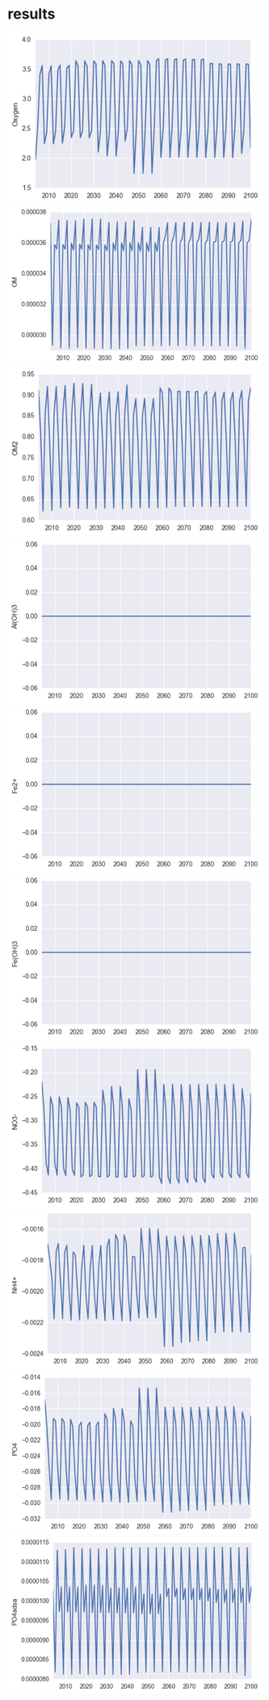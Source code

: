 
# results

![](figures/sedOxygen.png) 
![](figures/sedOM.png) 
![](figures/sedOM2.png) 
![](figures/sedAl(OH)3.png)
![](figures/sedFe2+.png)
![](figures/sedFe(OH)3.png) 
![](figures/sedNO3-.png)
![](figures/sedNH4+.png) 
![](figures/sedPO4.png)
![](figures/sedPO4adsa.png) 
